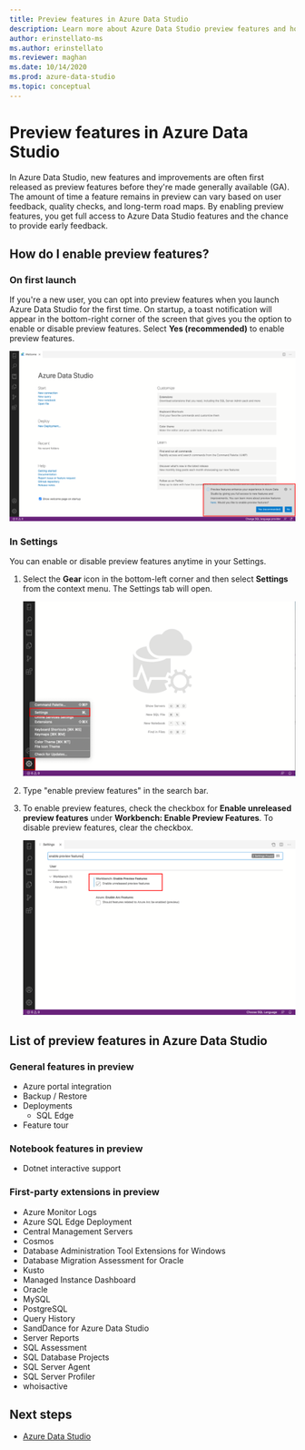 ```yaml
---
title: Preview features in Azure Data Studio
description: Learn more about Azure Data Studio preview features and how to enable and use them.
author: erinstellato-ms
ms.author: erinstellato
ms.reviewer: maghan
ms.date: 10/14/2020
ms.prod: azure-data-studio
ms.topic: conceptual
---
```


# Preview features in Azure Data Studio

In Azure Data Studio, new features and improvements are often first released as preview features before they're made generally available (GA). The amount of time a feature remains in preview can vary based on user feedback, quality checks, and long-term road maps. By enabling preview features, you get full access to Azure Data Studio features and the chance to provide early feedback.

## How do I enable preview features?

### On first launch

If you're a new user, you can opt into preview features when you launch Azure Data Studio for the first time. On startup, a toast notification will appear in the bottom-right corner of the screen that gives you the option to enable or disable preview features. Select **Yes (recommended)** to enable preview features.

![Preview toast notification on first launch](./media/getting-started/preview-toast-notification.png)

### In Settings

You can enable or disable preview features anytime in your Settings.

1. Select the **Gear** icon in the bottom-left corner and then select **Settings** from the context menu. The Settings tab will open.

   ![Gear icon to access Settings in ADS](./media/settings/open-settings-menu.png)

2. Type "enable preview features" in the search bar.

3. To enable preview features, check the checkbox for **Enable unreleased preview features** under **Workbench: Enable Preview Features**. To disable preview features, clear the checkbox.

   ![Enable preview features setting in ADS](./media/settings/preview-features-settings.png)

## List of preview features in Azure Data Studio

### General features in preview

* Azure portal integration
* Backup / Restore
* Deployments
    * SQL Edge
* Feature tour

### Notebook features in preview

* Dotnet interactive support

### First-party extensions in preview

* Azure Monitor Logs
* Azure SQL Edge Deployment
* Central Management Servers
* Cosmos
* Database Administration Tool Extensions for Windows
* Database Migration Assessment for Oracle
* Kusto
* Managed Instance Dashboard
* Oracle
* MySQL
* PostgreSQL
* Query History
* SandDance for Azure Data Studio
* Server Reports
* SQL Assessment
* SQL Database Projects
* SQL Server Agent
* SQL Server Profiler
* whoisactive

## Next steps

* [Azure Data Studio](what-is-azure-data-studio.md)
